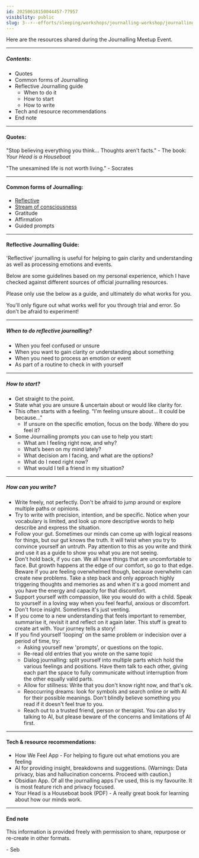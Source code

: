 ```yaml
---
id: 20250618150044457-77957
visibility: public
slug: 3--⚡--efforts/sleeping/workshops/journalling-workshop/journalling-meetup-resources
---
```

Here are the resources shared during the Journalling Meetup Event.

---
##### Contents:
- Quotes
- Common forms of Journalling
- Reflective Journalling guide
    - When to do it
    - How to start
    - How to write
- Tech and resource recommendations
- End note

____________________________________
#### Quotes:

 "Stop believing everything you think... Thoughts aren't facts."
   \- The book: *Your Head is a Houseboat*

"The unexamined life is not worth living."
 \- Socrates

____________________________________
#### Common forms of Journalling:

- [Reflective](..\..\..\..\1--🌐--Atlas\Dots\Concepts\Reflection.md)
- [Stream of consciousness](..\..\..\..\1--🌐--Atlas\Dots\Concepts\Stream-of-Consciousness-Journalling.md)
- Gratitude
- Affirmation
- Guided prompts

___
#### Reflective Journalling Guide:

'Reflective' journalling is useful for helping to gain clarity and understanding as well as processing emotions and events.

Below are some guidelines based on my personal experience, which I have checked against different sources of official journalling resources.

Please only use the below as a guide, and ultimately do what works for you. 

You'll only figure out what works well for you through trial and error. So don't be afraid to experiment!

___
##### When to do reflective journalling?

- When you feel confused or unsure
- When you want to gain clarity or understanding about something
- When you need to process an emotion or event
- As part of a routine to check in with yourself

___
##### How to start?

- Get straight to the point.
- State what you are unsure & uncertain about or would like clarity for.
- This often starts with a feeling. "I'm feeling unsure about... It could be because..."
    - If unsure on the specific emotion, focus on the body. Where do you feel it?
- Some Journalling prompts you can use to help you start:
    - What am I feeling right now, and why?
    - What’s been on my mind lately?
    - What decision am I facing, and what are the options?
    - What do I need right now?
    - What would I tell a friend in my situation?

___
##### How can you write?

- Write freely, not perfectly. Don't be afraid to jump around or explore multiple paths or opinions.
- Try to write with precision, intention, and be specific. Notice when your vocabulary is limited, and look up more descriptive words to help describe and express the situation.
- Follow your gut. Sometimes our minds can come up with logical reasons for things, but our gut knows the truth. It will twist when you try to convince yourself an untruth. Pay attention to this as you write and think and use it as a guide to show you what you are not seeing.
- Don't hold back, if you can. We all have things that are uncomfortable to face. But growth happens at the edge of our comfort, so go to that edge. Beware if you are feeling overwhelmed though, because overwhelm can create new problems. Take a step back and only approach highly triggering thoughts and memories as and when it's a good moment and you have the energy and capacity for that discomfort.
- Support yourself with compassion, like you would do with a child. Speak to yourself in a loving way when you feel fearful, anxious or discomfort.
- Don't force insight. Sometimes it's just venting. 
- If you come to a new understanding that feels important to remember, summarise it, revisit it and reflect on it again later. This stuff is great to create art with. Your journey tells a story!
- If you find yourself 'looping' on the same problem or indecision over a period of time, try:
    - Asking yourself new 'prompts', or questions on the topic.
    - Re-read old entries that you wrote on the same topic
    - Dialog journalling: split yourself into multiple parts which hold the various feelings and positions. Have them talk to each other, giving each part the space to fully communicate without interruption from the other equally valid parts.
    - Allow for stillness: Write that you don't know right now, and that's ok.
    - Reoccurring dreams: look for symbols and search online or with AI for their possible meanings. Don't blindly believe something you read if it doesn't feel true to you.
    - Reach out to a trusted friend, person or therapist. You can also try talking to AI, but please beware of the concerns and limitations of AI first.

____________________________________
#### Tech & resource recommendations:

- How We Feel App - For helping to figure out what emotions you are feeling
- AI for providing insight, breakdowns and suggestions. (Warnings: Data privacy, bias and hallucination concerns. Proceed with caution.)
- Obsidian App. Of all the journalling apps I've used, this is my favourite. It is most feature rich and privacy focused.
- Your Head is a Houseboat book (PDF) - A really great book for learning about how our minds work.

___
#### End note

This information is provided freely with permission to share, repurpose or re-create in other formats.

\- Seb